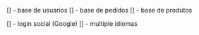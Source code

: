 [] - base de usuarios
[] - base de pedidos
[] - base de produtos

[] - login social (Google)
[] - multiple idiomas

